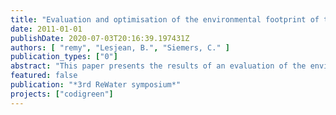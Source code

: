 ```yaml
---
title: "Evaluation and optimisation of the environmental footprint of the Braunschweig sanitation concept with Life Cycle Assessment"
date: 2011-01-01
publishDate: 2020-07-03T20:16:39.197431Z
authors: [ "remy", "Lesjean, B.", "Siemers, C." ]
publication_types: ["0"]
abstract: "This paper presents the results of an evaluation of the environmental footprint of the Braunschweig wastewater scheme with Life Cycle Assessment. All relevant inputs and outputs of the system are quantified in a substance flow model and evaluated with a set of environmental indicators for cumulative energy demand, carbon footprint, acidification, eutrophication, and human and ecotoxicity. The  analysis shows that energy demand and carbon footprint of the Braunschweig system are to a large extent offset by credits accounted for valuable products such as electricity from biogas production, nutrients and irrigation water. The eutrophication of surface waters via nutrient emissions is reduced in comparison to a conventional system discharging all effluent directly into the river, because some nutrients are diverted to agriculture. For human and ecotoxicity, a close monitoring of pollutant concentrations in soil is recommended to prevent negative effects on human health and ecosystems. Normalised indicators indicate the importance of the primary function of the wastewater system (= protection of surface waters) before optimisation of secondary environmental impacts such as energy demand and carbon footprint. A further decrease of the energy-related environmentalfootprint can be reached by applying optimisation measures such as the addition of grass as co-substrate into the digestor, thermal hydrolysis of excess sludge, or nutrient recovery from sludge liquors."
featured: false
publication: "*3rd ReWater symposium*"
projects: ["codigreen"]
---
```


